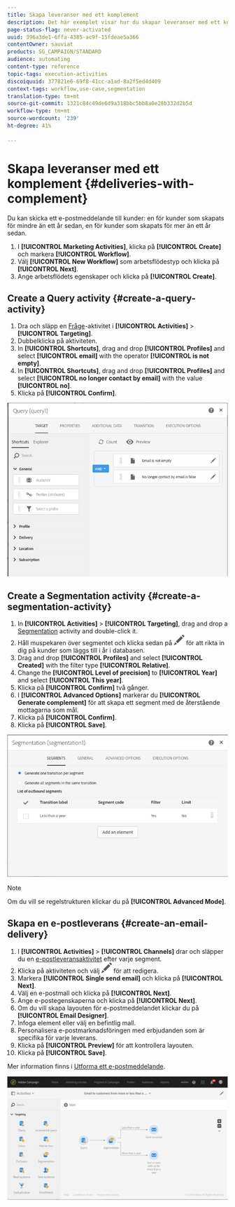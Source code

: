 ```yaml
---
title: Skapa leveranser med ett komplement
description: Det här exemplet visar hur du skapar leveranser med ett komplement.
page-status-flag: never-activated
uuid: 396a3de1-6ffa-4385-ac9f-15fdeae5a366
contentOwner: sauviat
products: SG_CAMPAIGN/STANDARD
audience: automating
content-type: reference
topic-tags: execution-activities
discoiquuid: 377821e6-69f8-41cc-a1ad-8a2f5ed4d409
context-tags: workflow,use-case,segmentation
translation-type: tm+mt
source-git-commit: 1321c84c49de6d9a318bbc5bb8a0e28b332d2b5d
workflow-type: tm+mt
source-wordcount: '239'
ht-degree: 41%

---
```



# Skapa leveranser med ett komplement {#deliveries-with-complement}

Du kan skicka ett e-postmeddelande till kunder: en för kunder som skapats för mindre än ett år sedan, en för kunder som skapats för mer än ett år sedan.

1. I **[!UICONTROL Marketing Activities]**, klicka på **[!UICONTROL Create]** och markera **[!UICONTROL Workflow]**.
1. Välj **[!UICONTROL New Workflow]** som arbetsflödestyp och klicka på **[!UICONTROL Next]**.
1. Ange arbetsflödets egenskaper och klicka på **[!UICONTROL Create]**.

## Create a Query activity {#create-a-query-activity}

1. Dra och släpp en [Fråge](../../automating/using/query.md)-aktivitet i **[!UICONTROL Activities]** > **[!UICONTROL Targeting]**.
1. Dubbelklicka på aktiviteten.
1. In **[!UICONTROL Shortcuts]**, drag and drop **[!UICONTROL Profiles]** and select **[!UICONTROL email]** with the operator **[!UICONTROL is not empty]**.
1. In **[!UICONTROL Shortcuts]**, drag and drop **[!UICONTROL Profiles]** and select **[!UICONTROL no longer contact by email]** with the value **[!UICONTROL no]**.
1. Klicka på **[!UICONTROL Confirm]**.

![](assets/wf-complement-query.png)

## Create a Segmentation activity {#create-a-segmentation-activity}

1. In **[!UICONTROL Activities]** > **[!UICONTROL Targeting]**, drag and drop a [Segmentation](../../automating/using/segmentation.md) activity and double-click it.
1. Håll muspekaren över segmentet och klicka sedan på ![](assets/edit_darkgrey-24px.png) för att rikta in dig på kunder som läggs till i år i databasen.
1. Drag and drop **[!UICONTROL Profiles]** and select **[!UICONTROL Created]** with the filter type **[!UICONTROL Relative]**.
1. Change the **[!UICONTROL Level of precision]** to **[!UICONTROL Year]** and select **[!UICONTROL This year]**.
1. Klicka på **[!UICONTROL Confirm]** två gånger.
1. I **[!UICONTROL Advanced Options]** markerar du **[!UICONTROL Generate complement]** för att skapa ett segment med de återstående mottagarna som mål.
1. Klicka på **[!UICONTROL Confirm]**.
1. Klicka på **[!UICONTROL Save]**.

![](assets/wf-complement-segmentation.png)

>[!NOTE]
>
>Om du vill se regelstrukturen klickar du på **[!UICONTROL Advanced Mode]**.

## Skapa en e-postleverans {#create-an-email-delivery}

1. I **[!UICONTROL Activities]** > **[!UICONTROL Channels]** drar och släpper du en [e-postleveransaktivitet](../../automating/using/email-delivery.md) efter varje segment.
1. Klicka på aktiviteten och välj ![](assets/edit_darkgrey-24px.png) för att redigera.
1. Markera **[!UICONTROL Single send email]** och klicka på **[!UICONTROL Next]**.
1. Välj en e-postmall och klicka på **[!UICONTROL Next]**.
1. Ange e-postegenskaperna och klicka på **[!UICONTROL Next]**.
1. Om du vill skapa layouten för e-postmeddelandet klickar du på **[!UICONTROL Email Designer]**.
1. Infoga element eller välj en befintlig mall.
1. Personalisera e-postmarknadsföringen med erbjudanden som är specifika för varje leverans.
1. Klicka på **[!UICONTROL Preview]** för att kontrollera layouten.
1. Klicka på **[!UICONTROL Save]**.

Mer information finns i [Utforma ett e-postmeddelande](../../designing/using/designing-from-scratch.md#designing-an-email-content-from-scratch).

![](assets/wf-deliveries-with-a-complement.png)
